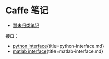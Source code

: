 # Caffe 笔记

-   [暂未归类笔记](misc.html)

接口：

-   [python interface](python-interface.html){title=python-interface.md}
-   [matlab interface](matlab-interface.html){title=matlab-interface.md}
